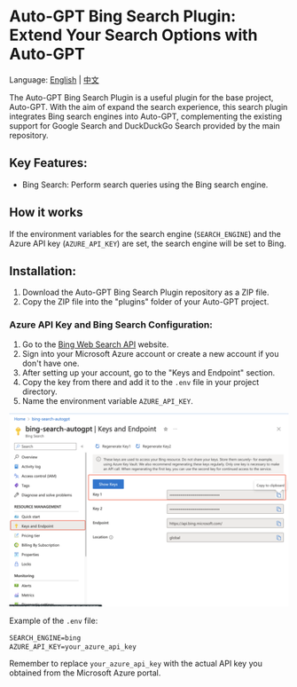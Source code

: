 # Auto-GPT Bing Search Plugin: Extend Your Search Options with Auto-GPT

Language: [English](https://github.com/ForestLinSen/autogpt-plugin-bing/blob/master/README.md) | [中文](https://github.com/ForestLinSen/autogpt-plugin-bing/blob/master/README.zh.md)

The Auto-GPT Bing Search Plugin is a useful plugin for the base project, Auto-GPT. With the aim of expand the search experience, this search plugin integrates Bing search engines into Auto-GPT, complementing the existing support for Google Search and DuckDuckGo Search provided by the main repository.

## Key Features:
- Bing Search: Perform search queries using the Bing search engine.

## How it works
If the environment variables for the search engine (`SEARCH_ENGINE`) and the Azure API key (`AZURE_API_KEY`) are set, the search engine will be set to Bing.

## Installation:
1. Download the Auto-GPT Bing Search Plugin repository as a ZIP file.
2. Copy the ZIP file into the "plugins" folder of your Auto-GPT project.

### Azure API Key and Bing Search Configuration:
1. Go to the [Bing Web Search API](https://www.microsoft.com/en-us/bing/apis/bing-web-search-api) website.
2. Sign into your Microsoft Azure account or create a new account if you don't have one.
3. After setting up your account, go to the "Keys and Endpoint" section.
4. Copy the key from there and add it to the `.env` file in your project directory.
5. Name the environment variable `AZURE_API_KEY`.

![Azure Key](./screenshots/azure_api.png)

Example of the `.env` file:
```
SEARCH_ENGINE=bing
AZURE_API_KEY=your_azure_api_key
```

Remember to replace `your_azure_api_key` with the actual API key you obtained from the Microsoft Azure portal.

